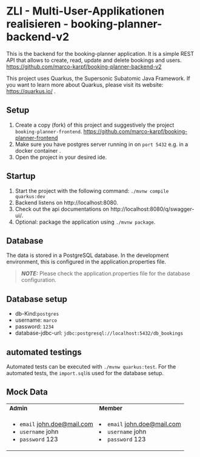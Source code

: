 # ZLI - Multi-User-Applikationen realisieren - booking-planner-backend-v2

This is the backend for the booking-planner application. It is a simple REST API that allows to create, read, update and
delete bookings and users. https://github.com/marco-karpf/booking-planner-backend-v2

This project uses Quarkus, the Supersonic Subatomic Java Framework. If you want to learn more about Quarkus, please
visit its website: https://quarkus.io/ .

## Setup

1. Create a copy (fork) of this project and suggestively the project `booking-planner-frontend`. https://github.com/marco-karpf/booking-planner-frontend
1. Make sure you have postgres server running in on `port 5432` e.g. in a docker container .
1. Open the project in your desired ide.

## Startup

1. Start the project with the following command: `./mvnw compile quarkus:dev`
1. Backend listens on http://localhost:8080.
1. Check out the api documentations on  http://localhost:8080/q/swagger-ui/.
1. Optional: package the application using `./mvnw package`.

## Database

The data is stored in a PostgreSQL database. In the development environment, this is configured in the
application.properties file.
> **_NOTE:_** Please check the application.properties file for the database configuration.

## Database setup

- db-Kind:`postgres`
- username: `marco`
- password: `1234`
- database-jdbc-url: `jdbc:postgresql://localhost:5432/db_bookings`

## automated testings

Automated tests can be executed with `./mvnw quarkus:test`. For the automated tests, the `import.sql`is used for the
database setup.

## Mock Data

<table>
 <tr>
    <td><b style="font-size:15px">Admin</b></td>
    <td><b style="font-size:15px">Member</b></td>
 </tr>
 <tr>
    <td>

- `email` john.doe@mail.com
- `username` john
- `password` 123
    </td>
    <td>
- `email` john.doe@mail.com
- `username` john
- `password` 123
    </td>
 </tr>
</table>
